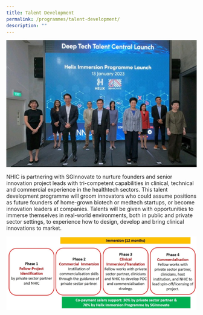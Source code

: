 ```yaml
---
title: Talent Development
permalink: /programmes/talent-development/
description: ""
---
```

<img src="/images/Programmes/talent%20development%201.jpg"> 

NHIC is partnering with SGInnovate to nurture founders and senior innovation project leads with tri-competent capabilities in clinical, technical and commercial experience in the healthtech sectors. This talent development programme will groom innovators who could assume positions as future founders of home-grown biotech or medtech startups, or become innovation leaders at companies. Talents will be given with opportunities to immerse themselves in real-world environments, both in public and private sector settings, to experience how to design, develop and bring clinical innovations to market.

![](/images/Programmes/talent%20development%202.jpg)
